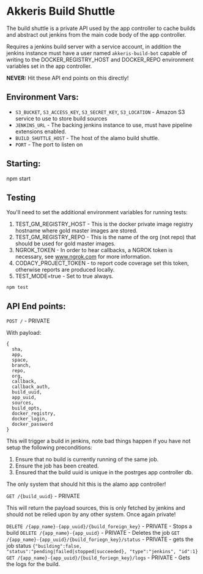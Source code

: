# Akkeris Build Shuttle

The build shuttle is a private API used by the app controller to cache builds and abstract out jenkins from the main code body of the app controller. 

Requires a jenkins build server with a service account, in addition the jenkins instance must have a user named `akkeris-build-bot` capable of writing to the DOCKER_REGISTRY_HOST and DOCKER_REPO environment variables set in the app controller.

**NEVER:** Hit these API end points on this directly! 

## Environment Vars:

* `S3_BUCKET`, `S3_ACCESS_KEY`, `S3_SECRET_KEY`, `S3_LOCATION` - Amazon S3 service to use to store build sources
* `JENKINS_URL` - The backing jenkins instance to use, must have pipeline extensions enabled.
* `BUILD_SHUTTLE_HOST` - The host of the alamo build shuttle.
* `PORT` - The port to listen on

## Starting:

npm start

## Testing

You'll need to set the additional environment variables for running tests:

1. TEST_GM_REGISTRY_HOST - This is the docker private image registry hostname where gold master images are stored.
2. TEST_GM_REGISTRY_REPO - This is the name of the org (not repo) that should be used for gold master images.
3. NGROK_TOKEN - In order to hear callbacks, a NGROK token is necessary, see www.ngrok.com for more information.
4. CODACY_PROJECT_TOKEN - to report code coverage set this token, otherwise reports are produced locally.
5. TEST_MODE=true - Set to true always.

```
npm test
```


## API End points:

`POST /` - PRIVATE

With payload:

```
{
  sha, 
  app,
  space, 
  branch, 
  repo, 
  org, 
  callback,
  callback_auth,
  build_uuid, 
  app_uuid, 
  sources, 
  build_opts, 
  docker_registry, 
  docker_login, 
  docker_password
}
```

This will trigger a build in jenkins, note bad things happen if you have not setup the following preconditions:

1. Ensure that no build is currently running of the same job.
2. Ensure the job has been created. 
3. Ensured that the build uuid is unique in the postrges app controller db.

The only system that should hit this is the alamo app controller!

`GET /{build_uuid}` - PRIVATE

This will return the payload sources, this is only fetched by jenkins and should not be relied upon by any other system.  Once again private!

`DELETE /{app_name}-{app_uuid}/{build_foreign_key}` - PRIVATE - Stops a build
`DELETE /{app_name}-{app_uuid}` - PRIVATE - Deletes the job
`GET /{app_name}-{app_uuid}/{build_foriegn_key}/status` - PRIVATE - gets the job status `{"building":false, "status":"pending|failed|stopped|succeeded}, "type":"jenkins", "id":1}`
`GET /{app_name}-{app_uuid}/{build_foriegn_key}/logs` - PRIVATE - Gets the logs for the build.

